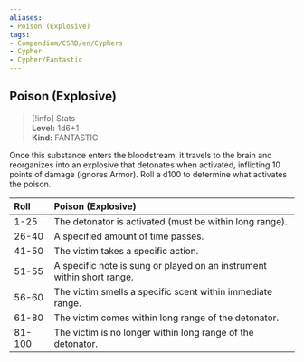 ```yaml
---
aliases:
- Poison (Explosive)
tags:
- Compendium/CSRD/en/Cyphers
- Cypher
- Cypher/Fantastic
---
```


  
## Poison (Explosive)  
>[!info] Stats  
> **Level:** 1d6+1  
> **Kind:** FANTASTIC
  
Once this substance enters the bloodstream, it travels to the brain and reorganizes into an explosive that detonates when activated, inflicting 10 points of damage (ignores Armor). Roll a d100 to determine what activates the poison.  

|  Roll &nbsp; &nbsp; &nbsp; | Poison (Explosive)  |  
| ------------- | :----------- |  
| 1-25 | The detonator is activated (must be within long range). |  
| 26-40 | A specified amount of time passes. |  
| 41-50 | The victim takes a specific action. |  
| 51-55 | A specific note is sung or played on an instrument within short range. |  
| 56-60 | The victim smells a specific scent within immediate range. |  
| 61-80 | The victim comes within long range of the detonator. |  
| 81-100 | The victim is no longer within long range of the detonator. |